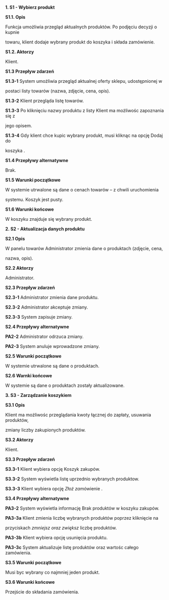 ﻿

**1. S1 - Wybierz produkt**

**S1.1. Opis**

Funkcja umożliwia przegląd aktualnych produktów. Po podjęciu decyzji o kupnie

towaru, klient dodaje wybrany produkt do koszyka i składa zamówienie.

**S1.2. Aktorzy**

Klient.

**S1.3 Przepływ zdarzeń**

**S1.3-1** System umożliwia przegląd aktualnej oferty sklepu, udostępnionej w

postaci listy towarów (nazwa, zdjęcie, cena, opis).

**S1.3-2** Klient przegląda listę towarów.

**S1.3-3** Po kliknięciu nazwy produktu z listy Klient ma możliwośc zapoznania się z

jego opisem.

**S1.3-4** Gdy klient chce kupic wybrany produkt, musi kliknąc na opcję Dodaj do

koszyka .

**S1.4 Przepływy alternatywne**

Brak.

**S1.5 Warunki początkowe**

W systemie utrwalone są dane o cenach towarów – z chwili uruchomienia

systemu. Koszyk jest pusty.

**S1.6 Warunki końcowe**

W koszyku znajduje się wybrany produkt.

**2. S2 - Aktualizacja danych produktu**

**S2.1 Opis**

W panelu towarów Administrator zmienia dane o produktach (zdjęcie, cena,

nazwa, opis).

**S2.2 Aktorzy**

Administrator.

**S2.3 Przepływ zdarzeń**

**S2.3-1** Administrator zmienia dane produktu.

**S2.3-2** Administrator akceptuje zmiany.

**S2.3-3** System zapisuje zmiany.





**S2.4 Przepływy alternatywne**

**PA2-2** Administrator odrzuca zmiany.

**PA2-3** System anuluje wprowadzone zmiany.

**S2.5 Warunki początkowe**

W systemie utrwalone są dane o produktach.

**S2.6 Warnki końcowe**

W systemie są dane o produktach zostały aktualizowane.

**3. S3 - Zarządzanie koszykiem**

**S3.1 Opis**

Klient ma możliwośc przeglądania kwoty łącznej do zapłaty, usuwania produktów,

zmiany liczby zakupionych produktów.

**S3.2 Aktorzy**

Klient.

**S3.3 Przepływ zdarzeń**

**S3.3-1** Klient wybiera opcję Koszyk zakupów.

**S3.3-2** System wyświetla listę uprzednio wybranych produktow.

**S3.3-3** Klient wybiera opcję *Złoż zam*ówienie .

**S3.4 Przepływy alternatywne**

**PA3-2** System wyświetla informację Brak produktów w koszyku zakupów.

**PA3-3a** Klient zmienia liczbę wybranych produktów poprzez kliknięcie na

przyciskach *zmniejsz oraz zwiększ* liczbę produktów.

**PA3-3b** Klient wybiera opcję usunięcia produktu.

**PA3-3c** System aktualizuje listę produktów oraz wartośc całego zamówienia.

**S3.5 Warunki początkowe**

Musi byc wybrany co najmniej jeden produkt.

**S3.6 Warunki końcowe**

Przejście do składania zamówienia.

